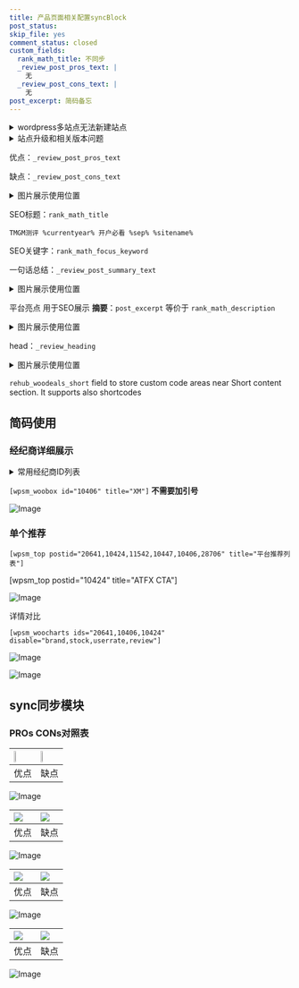 ```yaml
---
title: 产品页面相关配置syncBlock
post_status: 
skip_file: yes
comment_status: closed
custom_fields:
  rank_math_title: 不同步
  _review_post_pros_text: |
    无
  _review_post_cons_text: |
    无
post_excerpt: 简码备忘
---
```

<details><summary>wordpress多站点无法新建站点</summary>

<li>和报错需要清理cookies一样的原因</li>
<li>wp-config.php里面<code>define( 'SUBDOMAIN_INSTALL', false );//子域名安装</code></li>
<li>新建子站点是用<code>define( 'SUBDOMAIN_INSTALL', true);//子域名安装</code> 完成以后，改成<code>false</code></li>
</details>

<details><summary>站点升级和相关版本问题</summary>

<p>wordpress：5.9.9
woocommerce：7.5.1
出现问题的地方：主题选项里面>><strong>Product layout >>compact style</strong></p>
<p>如何出现没有用过的字段 导致无法保存。先导出配置 然后进行修改，后面再次恢复即可。</p>
<p>出现部分字段无法显示时，需要返回默认布局后，对产品进行保存就好了。</p>
<p></p>
</details>

优点：`_review_post_pros_text`

缺点：`_review_post_cons_text`

<details><summary>图片展示使用位置</summary>

<img src="https://prod-files-secure.s3.us-west-2.amazonaws.com/39ed1227-6d7d-4570-be36-9ccd4a2c4241/f51d3d83-55d4-4bdf-9604-f37ec77ab556/Untitled.png?X-Amz-Algorithm=AWS4-HMAC-SHA256&X-Amz-Content-Sha256=UNSIGNED-PAYLOAD&X-Amz-Credential=ASIAZI2LB466T53RFAAU%2F20250921%2Fus-west-2%2Fs3%2Faws4_request&X-Amz-Date=20250921T225517Z&X-Amz-Expires=3600&X-Amz-Security-Token=IQoJb3JpZ2luX2VjEJb%2F%2F%2F%2F%2F%2F%2F%2F%2F%2FwEaCXVzLXdlc3QtMiJGMEQCIFJWBdAcnhlr1KnnB3SG2czPfVC8nGZqgfV4l%2FRVLi7uAiAwsEfQjauFFSahZWJJJRNNcWJqfI7cnNlOM90LGHQ9myr%2FAwgfEAAaDDYzNzQyMzE4MzgwNSIMYtmnX4%2FQb3onvFeCKtwDWYLBLgkRtIaTKvFnWaEXh2HFTJiM4BxAGxGuDFp%2FGJeTt3ZpXIMxSwJJIgo5K3l5VXiT0NijtvNeev6TOLe89LCUmBj1VgweVylD2eE3H3khmIChkOcDVvFPaBGsh1McEKRl8A%2Fnnjkm0S3k8uKj5zF%2Bl7u0z61Hh6BaWKc0iugEJt4gHfDegZjSo9lIFb8WuTeWOpGs6yn%2FLg%2FTfjFVya%2FWvmwukcoUIiakgA8jX5pMLXlfBKYYzmGEpctmo6YB7xBDnbTi2iSFieyDEpkb6fog7wDrsrs%2ByGfO5eXeVM4VGili2dxgnDNvl%2FnRoHGguBX4NnldgdIZ0UQifRvRFDmc5GM82M9KRImRjxGrfQcPSoDfWuhjV7NfHFaja19gVlADvxtb63BBcR1GashCRmkhhpQIQCRnGzEQ9027qgs%2Bu4eoWaTE3NVRXYMTBxWr5C3EV2ZSvlZ8Y%2B3nsk03%2FFQYx6CK%2FZqZR6z38Hv79NleMWa9rFRzzlOKsMZjYpQjbww0a0v6IVyYBwgtBovrYE2KYo%2Fs9c%2B1%2BMG806lYIn9RlfHA3%2BAIoEQ4AuHsBBcXfiWLBC9a%2F6qHK0gaUDMY9MHxnsTjuXl78aFL3Cd2hxnh3Th4aeiljlu8hSQw%2Fd%2FBxgY6pgFl36DWW2gWZ%2B31JUqa7qEi5zjIAObTTdLVYKZSP1FzYso2YR3gNCMiig7UGGNS%2FXxGqLKVE6fRRbgI3IHrIGzML66BAfGN6uaQNVQLyGCYvogiaYMM8n2T6Od%2FUAqjuaZyhdQeq%2BXJal29a9t4H7vWrAI7U5uTPIAShP7wgIfWVGe7KGDXspCnMG0afPdTnCruiSg4kahr9whdc3cIa0reSSKwO42s&X-Amz-Signature=0112c17cbb05f42946630e40484e7e60db440b3da36fd32c1290e3980baf6326&X-Amz-SignedHeaders=host&x-amz-checksum-mode=ENABLED&x-id=GetObject" alt="Image">
</details>

SEO标题：`rank_math_title`

`TMGM测评 %currentyear% 开户必看 %sep% %sitename%`

SEO关键字：`rank_math_focus_keyword`

一句话总结：`_review_post_summary_text`

<details><summary>图片展示使用位置</summary>

<img src="https://prod-files-secure.s3.us-west-2.amazonaws.com/39ed1227-6d7d-4570-be36-9ccd4a2c4241/4b96a922-296c-4f4e-8630-d1c870cbce01/Untitled.png?X-Amz-Algorithm=AWS4-HMAC-SHA256&X-Amz-Content-Sha256=UNSIGNED-PAYLOAD&X-Amz-Credential=ASIAZI2LB4665NJVV3SV%2F20250921%2Fus-west-2%2Fs3%2Faws4_request&X-Amz-Date=20250921T225517Z&X-Amz-Expires=3600&X-Amz-Security-Token=IQoJb3JpZ2luX2VjEJb%2F%2F%2F%2F%2F%2F%2F%2F%2F%2FwEaCXVzLXdlc3QtMiJHMEUCICwz0Gpl59efRno0lUqrEjakmiMKBZs5%2FLOhiMHfQcInAiEAuwRuxwcK9%2B0qz9T8%2B%2FjG%2Fy5QrNimqqzqEpsiWqkKANgq%2FwMIHxAAGgw2Mzc0MjMxODM4MDUiDDdC%2FrlTkcpINkbA4yrcA4NNuJCbs6w7MjVl5df1v%2F%2FscyTiJpJnpWBggeOVW0aLAPe4ay%2FFFjMpYKL9N7VFEOx%2FLAsNXaV64F2%2BwbSuRHwI9iaiw5dw2oCk2ivDKdetqLwhsQS02LR8s0Uy%2BSsoWb1rRZSdK5FB0vQiNcHJbrh2t3kjbMvusKNPf2EUu%2BxUHye4WTmgh5CNkFQAVC3RAttfVx66u4ChJrENpvlkUphiCDmxPPieGc4%2FbMuPTbG0phKtW%2Flxmlh%2Fx20%2Fz3R%2FuYOxb17WU3OgP7BDvRa%2Bg8oofBXj11ImcTKOv1sUKXnucmMojhxC9ty%2BXCSmaqxm030RnqlngCUvWaSS0w1JUGoInsEeKihK7chyWxlQfxEoH4urwOLxaU0JyKVYFZ%2BnHZKaMP5ghnJzS%2FbU3IZsXzncanzZksxTQZa0JPeffbgoKYxzwKQ3Gmz%2B%2Firx1KZTIej1wEDgFLphf2hQlC7GY8NRuHwx%2Br8YfEyMO5EbVHF38vvdNABFHC%2BWsW30gLMyljBiKha2nYG2bpy%2BvWctudsnQL8LQ23veMB2LfG6M%2FJR9b7uh7XArstqn8R2QAYBvb5dvtoWhipa0KXB49HzrsSWsOec8yUobzmoa%2FF5n42OEu6WLr7iWidE9yJsMOffwcYGOqUBhclIwL%2BcQnPCErEbuuINbE6bu0XLuqJ2Rs%2FmHE5n79lZGFGial%2FlNoUqrhW2ZjTocs3KKi%2BooDD9U%2FMjIzAaLpVanOGT5g47doRGP%2Be%2FlUhZlqxOoey3d2wpn496Y%2FMtkETi%2FRNyIoz3WCE%2FpzctxBWkfRqiI%2B5awTEZ3Ai3Ax3WP3u1i0XNzKbkxAxsdbMEKP%2FcFcTLr3ca3861O2IZFHQhi1nP&X-Amz-Signature=20e7a74cc41821ee9777090486e19479dbddca8d3afff8e2813b1819bf0c161c&X-Amz-SignedHeaders=host&x-amz-checksum-mode=ENABLED&x-id=GetObject" alt="Image">
</details>

平台亮点 用于SEO展示 **摘要**：`post_excerpt`  等价于 `rank_math_description`

<details><summary>图片展示使用位置</summary>

<img src="https://prod-files-secure.s3.us-west-2.amazonaws.com/39ed1227-6d7d-4570-be36-9ccd4a2c4241/1ee11f63-b60a-4dfe-a7a7-d58ff23b5d88/Untitled.png?X-Amz-Algorithm=AWS4-HMAC-SHA256&X-Amz-Content-Sha256=UNSIGNED-PAYLOAD&X-Amz-Credential=ASIAZI2LB466276KCEIL%2F20250921%2Fus-west-2%2Fs3%2Faws4_request&X-Amz-Date=20250921T225517Z&X-Amz-Expires=3600&X-Amz-Security-Token=IQoJb3JpZ2luX2VjEJb%2F%2F%2F%2F%2F%2F%2F%2F%2F%2FwEaCXVzLXdlc3QtMiJHMEUCIQDT1kvUQLrsWRq6GSo6K%2Fbz1EkZ5KrR1LUAr7KUKi3btgIgRs0U8L7I7pWze5P%2BMPjq4ZivOzoZyRRzHb7J%2B0JT2Qcq%2FwMIHxAAGgw2Mzc0MjMxODM4MDUiDK4KJcA1Qb4VkxZQYircA1O6%2FJhzbhGZqx%2BnXQGJbsAhu%2FEb1vhwwgR1asAMrAgJKQVYqRnN4qwjZ4KXcazqfu58zFN35Eh%2FDYkjcSdLaOp01quK0fR%2F1EKMJPCA0cWu6ziywSfI2xYDNdV%2FtuT95EsGOmVSpTcPbBjf2SyHVsxI2nklrFo5ZMM8xAxmiUIAl72sJSCC6oJf2jqMGcuOUBE5JI7ga6OeumxXUi3uvkklg3qlO94XfLdeLvTdRdEkyxpExQPtOe4CAPyHnsiLleVl7zvTK0rA%2FGJGsNm2enlSOAXJslh58IaS8qYa5u%2FzvGvw1ghmmRBXhai0aC%2FYnpTrHfgVhNa8LEkGcWASWm%2Fy27Uhoa%2Fe2DOW7ZOMUWZaPCyWFQCqLfGjsgNjsrJT7nsiKXQFoil1YamKfdphBZoutSImFFN7Yq%2F%2FdoDoOHcpvB3%2FL9HloEFl%2BMZlPvGm9Iuy2XV31OYupZA%2BNkX9HZpFWAgPIvBQxeS9dcRX304JIAZkjt%2FsFNF5nqIJoqKc6FbzMBv0z2R%2F3INuOQozMFY2JrRGyd7wV%2BQsBOq3azcZrnLlFySZVJt9IFeBNbkwZWuG323tQAEbrfv8hhw5V41SoWwbdLTvBhueLIiQaFGiE%2BT%2F8zuRVtHl5mO9MNTgwcYGOqUBoF7uhpvrnY7f7LMNOj2rxYRgsNLvd38OeKdTGRQN%2BjlesJbMjdUngQ2xfinn5x7B3HSFdJ68miCd7y6OvJ77%2FHNRUh%2B6bW%2FPz26r4pKfcecQEyyrqW%2BLwQcFWYoOlyEIy8qTX9xAmUJPj4Y17rJ%2FrGErcaC%2BudUYFmzRmhv5TfEMuHHRSrWeKjkGfVR9n243Koeuy%2BSwoDOpQHW4%2BBOTgPV%2B7NAz&X-Amz-Signature=13517255f3b189833f617203dc1e5b9fa665be58fc380eba0c2cbc1a62227bb5&X-Amz-SignedHeaders=host&x-amz-checksum-mode=ENABLED&x-id=GetObject" alt="Image">
<img src="https://prod-files-secure.s3.us-west-2.amazonaws.com/39ed1227-6d7d-4570-be36-9ccd4a2c4241/ad4118b5-78d8-4fbe-801e-3b29b5d99c01/Untitled.png?X-Amz-Algorithm=AWS4-HMAC-SHA256&X-Amz-Content-Sha256=UNSIGNED-PAYLOAD&X-Amz-Credential=ASIAZI2LB466276KCEIL%2F20250921%2Fus-west-2%2Fs3%2Faws4_request&X-Amz-Date=20250921T225517Z&X-Amz-Expires=3600&X-Amz-Security-Token=IQoJb3JpZ2luX2VjEJb%2F%2F%2F%2F%2F%2F%2F%2F%2F%2FwEaCXVzLXdlc3QtMiJHMEUCIQDT1kvUQLrsWRq6GSo6K%2Fbz1EkZ5KrR1LUAr7KUKi3btgIgRs0U8L7I7pWze5P%2BMPjq4ZivOzoZyRRzHb7J%2B0JT2Qcq%2FwMIHxAAGgw2Mzc0MjMxODM4MDUiDK4KJcA1Qb4VkxZQYircA1O6%2FJhzbhGZqx%2BnXQGJbsAhu%2FEb1vhwwgR1asAMrAgJKQVYqRnN4qwjZ4KXcazqfu58zFN35Eh%2FDYkjcSdLaOp01quK0fR%2F1EKMJPCA0cWu6ziywSfI2xYDNdV%2FtuT95EsGOmVSpTcPbBjf2SyHVsxI2nklrFo5ZMM8xAxmiUIAl72sJSCC6oJf2jqMGcuOUBE5JI7ga6OeumxXUi3uvkklg3qlO94XfLdeLvTdRdEkyxpExQPtOe4CAPyHnsiLleVl7zvTK0rA%2FGJGsNm2enlSOAXJslh58IaS8qYa5u%2FzvGvw1ghmmRBXhai0aC%2FYnpTrHfgVhNa8LEkGcWASWm%2Fy27Uhoa%2Fe2DOW7ZOMUWZaPCyWFQCqLfGjsgNjsrJT7nsiKXQFoil1YamKfdphBZoutSImFFN7Yq%2F%2FdoDoOHcpvB3%2FL9HloEFl%2BMZlPvGm9Iuy2XV31OYupZA%2BNkX9HZpFWAgPIvBQxeS9dcRX304JIAZkjt%2FsFNF5nqIJoqKc6FbzMBv0z2R%2F3INuOQozMFY2JrRGyd7wV%2BQsBOq3azcZrnLlFySZVJt9IFeBNbkwZWuG323tQAEbrfv8hhw5V41SoWwbdLTvBhueLIiQaFGiE%2BT%2F8zuRVtHl5mO9MNTgwcYGOqUBoF7uhpvrnY7f7LMNOj2rxYRgsNLvd38OeKdTGRQN%2BjlesJbMjdUngQ2xfinn5x7B3HSFdJ68miCd7y6OvJ77%2FHNRUh%2B6bW%2FPz26r4pKfcecQEyyrqW%2BLwQcFWYoOlyEIy8qTX9xAmUJPj4Y17rJ%2FrGErcaC%2BudUYFmzRmhv5TfEMuHHRSrWeKjkGfVR9n243Koeuy%2BSwoDOpQHW4%2BBOTgPV%2B7NAz&X-Amz-Signature=21546b3e3e92dd8ebe33caf203a9dc77ad06c2a9d83f35d52a339aca94241e4e&X-Amz-SignedHeaders=host&x-amz-checksum-mode=ENABLED&x-id=GetObject" alt="Image">
<img src="https://prod-files-secure.s3.us-west-2.amazonaws.com/39ed1227-6d7d-4570-be36-9ccd4a2c4241/a38cf7c9-a79c-4b64-9e94-13589fe0758b/Untitled.png?X-Amz-Algorithm=AWS4-HMAC-SHA256&X-Amz-Content-Sha256=UNSIGNED-PAYLOAD&X-Amz-Credential=ASIAZI2LB466276KCEIL%2F20250921%2Fus-west-2%2Fs3%2Faws4_request&X-Amz-Date=20250921T225517Z&X-Amz-Expires=3600&X-Amz-Security-Token=IQoJb3JpZ2luX2VjEJb%2F%2F%2F%2F%2F%2F%2F%2F%2F%2FwEaCXVzLXdlc3QtMiJHMEUCIQDT1kvUQLrsWRq6GSo6K%2Fbz1EkZ5KrR1LUAr7KUKi3btgIgRs0U8L7I7pWze5P%2BMPjq4ZivOzoZyRRzHb7J%2B0JT2Qcq%2FwMIHxAAGgw2Mzc0MjMxODM4MDUiDK4KJcA1Qb4VkxZQYircA1O6%2FJhzbhGZqx%2BnXQGJbsAhu%2FEb1vhwwgR1asAMrAgJKQVYqRnN4qwjZ4KXcazqfu58zFN35Eh%2FDYkjcSdLaOp01quK0fR%2F1EKMJPCA0cWu6ziywSfI2xYDNdV%2FtuT95EsGOmVSpTcPbBjf2SyHVsxI2nklrFo5ZMM8xAxmiUIAl72sJSCC6oJf2jqMGcuOUBE5JI7ga6OeumxXUi3uvkklg3qlO94XfLdeLvTdRdEkyxpExQPtOe4CAPyHnsiLleVl7zvTK0rA%2FGJGsNm2enlSOAXJslh58IaS8qYa5u%2FzvGvw1ghmmRBXhai0aC%2FYnpTrHfgVhNa8LEkGcWASWm%2Fy27Uhoa%2Fe2DOW7ZOMUWZaPCyWFQCqLfGjsgNjsrJT7nsiKXQFoil1YamKfdphBZoutSImFFN7Yq%2F%2FdoDoOHcpvB3%2FL9HloEFl%2BMZlPvGm9Iuy2XV31OYupZA%2BNkX9HZpFWAgPIvBQxeS9dcRX304JIAZkjt%2FsFNF5nqIJoqKc6FbzMBv0z2R%2F3INuOQozMFY2JrRGyd7wV%2BQsBOq3azcZrnLlFySZVJt9IFeBNbkwZWuG323tQAEbrfv8hhw5V41SoWwbdLTvBhueLIiQaFGiE%2BT%2F8zuRVtHl5mO9MNTgwcYGOqUBoF7uhpvrnY7f7LMNOj2rxYRgsNLvd38OeKdTGRQN%2BjlesJbMjdUngQ2xfinn5x7B3HSFdJ68miCd7y6OvJ77%2FHNRUh%2B6bW%2FPz26r4pKfcecQEyyrqW%2BLwQcFWYoOlyEIy8qTX9xAmUJPj4Y17rJ%2FrGErcaC%2BudUYFmzRmhv5TfEMuHHRSrWeKjkGfVR9n243Koeuy%2BSwoDOpQHW4%2BBOTgPV%2B7NAz&X-Amz-Signature=7cec77a9c6fe7c757898c3943af055519b0bfff62f72e4c4ea889b9ddec8cdb1&X-Amz-SignedHeaders=host&x-amz-checksum-mode=ENABLED&x-id=GetObject" alt="Image">
<img src="https://prod-files-secure.s3.us-west-2.amazonaws.com/39ed1227-6d7d-4570-be36-9ccd4a2c4241/7da6fc1e-d2ac-42ae-8c75-cb5749aa18f6/Untitled.png?X-Amz-Algorithm=AWS4-HMAC-SHA256&X-Amz-Content-Sha256=UNSIGNED-PAYLOAD&X-Amz-Credential=ASIAZI2LB466276KCEIL%2F20250921%2Fus-west-2%2Fs3%2Faws4_request&X-Amz-Date=20250921T225517Z&X-Amz-Expires=3600&X-Amz-Security-Token=IQoJb3JpZ2luX2VjEJb%2F%2F%2F%2F%2F%2F%2F%2F%2F%2FwEaCXVzLXdlc3QtMiJHMEUCIQDT1kvUQLrsWRq6GSo6K%2Fbz1EkZ5KrR1LUAr7KUKi3btgIgRs0U8L7I7pWze5P%2BMPjq4ZivOzoZyRRzHb7J%2B0JT2Qcq%2FwMIHxAAGgw2Mzc0MjMxODM4MDUiDK4KJcA1Qb4VkxZQYircA1O6%2FJhzbhGZqx%2BnXQGJbsAhu%2FEb1vhwwgR1asAMrAgJKQVYqRnN4qwjZ4KXcazqfu58zFN35Eh%2FDYkjcSdLaOp01quK0fR%2F1EKMJPCA0cWu6ziywSfI2xYDNdV%2FtuT95EsGOmVSpTcPbBjf2SyHVsxI2nklrFo5ZMM8xAxmiUIAl72sJSCC6oJf2jqMGcuOUBE5JI7ga6OeumxXUi3uvkklg3qlO94XfLdeLvTdRdEkyxpExQPtOe4CAPyHnsiLleVl7zvTK0rA%2FGJGsNm2enlSOAXJslh58IaS8qYa5u%2FzvGvw1ghmmRBXhai0aC%2FYnpTrHfgVhNa8LEkGcWASWm%2Fy27Uhoa%2Fe2DOW7ZOMUWZaPCyWFQCqLfGjsgNjsrJT7nsiKXQFoil1YamKfdphBZoutSImFFN7Yq%2F%2FdoDoOHcpvB3%2FL9HloEFl%2BMZlPvGm9Iuy2XV31OYupZA%2BNkX9HZpFWAgPIvBQxeS9dcRX304JIAZkjt%2FsFNF5nqIJoqKc6FbzMBv0z2R%2F3INuOQozMFY2JrRGyd7wV%2BQsBOq3azcZrnLlFySZVJt9IFeBNbkwZWuG323tQAEbrfv8hhw5V41SoWwbdLTvBhueLIiQaFGiE%2BT%2F8zuRVtHl5mO9MNTgwcYGOqUBoF7uhpvrnY7f7LMNOj2rxYRgsNLvd38OeKdTGRQN%2BjlesJbMjdUngQ2xfinn5x7B3HSFdJ68miCd7y6OvJ77%2FHNRUh%2B6bW%2FPz26r4pKfcecQEyyrqW%2BLwQcFWYoOlyEIy8qTX9xAmUJPj4Y17rJ%2FrGErcaC%2BudUYFmzRmhv5TfEMuHHRSrWeKjkGfVR9n243Koeuy%2BSwoDOpQHW4%2BBOTgPV%2B7NAz&X-Amz-Signature=ff2898cade2b535f9651490cf84e705e3b02a4365fad50dd7d6b23389a0c40a6&X-Amz-SignedHeaders=host&x-amz-checksum-mode=ENABLED&x-id=GetObject" alt="Image">
<img src="https://prod-files-secure.s3.us-west-2.amazonaws.com/39ed1227-6d7d-4570-be36-9ccd4a2c4241/7e97f40a-eaee-47f5-b2f9-475f96808fa7/Untitled.png?X-Amz-Algorithm=AWS4-HMAC-SHA256&X-Amz-Content-Sha256=UNSIGNED-PAYLOAD&X-Amz-Credential=ASIAZI2LB466276KCEIL%2F20250921%2Fus-west-2%2Fs3%2Faws4_request&X-Amz-Date=20250921T225517Z&X-Amz-Expires=3600&X-Amz-Security-Token=IQoJb3JpZ2luX2VjEJb%2F%2F%2F%2F%2F%2F%2F%2F%2F%2FwEaCXVzLXdlc3QtMiJHMEUCIQDT1kvUQLrsWRq6GSo6K%2Fbz1EkZ5KrR1LUAr7KUKi3btgIgRs0U8L7I7pWze5P%2BMPjq4ZivOzoZyRRzHb7J%2B0JT2Qcq%2FwMIHxAAGgw2Mzc0MjMxODM4MDUiDK4KJcA1Qb4VkxZQYircA1O6%2FJhzbhGZqx%2BnXQGJbsAhu%2FEb1vhwwgR1asAMrAgJKQVYqRnN4qwjZ4KXcazqfu58zFN35Eh%2FDYkjcSdLaOp01quK0fR%2F1EKMJPCA0cWu6ziywSfI2xYDNdV%2FtuT95EsGOmVSpTcPbBjf2SyHVsxI2nklrFo5ZMM8xAxmiUIAl72sJSCC6oJf2jqMGcuOUBE5JI7ga6OeumxXUi3uvkklg3qlO94XfLdeLvTdRdEkyxpExQPtOe4CAPyHnsiLleVl7zvTK0rA%2FGJGsNm2enlSOAXJslh58IaS8qYa5u%2FzvGvw1ghmmRBXhai0aC%2FYnpTrHfgVhNa8LEkGcWASWm%2Fy27Uhoa%2Fe2DOW7ZOMUWZaPCyWFQCqLfGjsgNjsrJT7nsiKXQFoil1YamKfdphBZoutSImFFN7Yq%2F%2FdoDoOHcpvB3%2FL9HloEFl%2BMZlPvGm9Iuy2XV31OYupZA%2BNkX9HZpFWAgPIvBQxeS9dcRX304JIAZkjt%2FsFNF5nqIJoqKc6FbzMBv0z2R%2F3INuOQozMFY2JrRGyd7wV%2BQsBOq3azcZrnLlFySZVJt9IFeBNbkwZWuG323tQAEbrfv8hhw5V41SoWwbdLTvBhueLIiQaFGiE%2BT%2F8zuRVtHl5mO9MNTgwcYGOqUBoF7uhpvrnY7f7LMNOj2rxYRgsNLvd38OeKdTGRQN%2BjlesJbMjdUngQ2xfinn5x7B3HSFdJ68miCd7y6OvJ77%2FHNRUh%2B6bW%2FPz26r4pKfcecQEyyrqW%2BLwQcFWYoOlyEIy8qTX9xAmUJPj4Y17rJ%2FrGErcaC%2BudUYFmzRmhv5TfEMuHHRSrWeKjkGfVR9n243Koeuy%2BSwoDOpQHW4%2BBOTgPV%2B7NAz&X-Amz-Signature=1ec443998b24059cb11a70cbabec713c9bd1b71f83f5ff19a61553d50e94ed46&X-Amz-SignedHeaders=host&x-amz-checksum-mode=ENABLED&x-id=GetObject" alt="Image">
</details>

head：`_review_heading`

<details><summary>图片展示使用位置</summary>

<img src="https://prod-files-secure.s3.us-west-2.amazonaws.com/39ed1227-6d7d-4570-be36-9ccd4a2c4241/3a4650ad-9887-415c-889a-edd51fa54f27/Untitled.png?X-Amz-Algorithm=AWS4-HMAC-SHA256&X-Amz-Content-Sha256=UNSIGNED-PAYLOAD&X-Amz-Credential=ASIAZI2LB466QS7EWTBE%2F20250921%2Fus-west-2%2Fs3%2Faws4_request&X-Amz-Date=20250921T225518Z&X-Amz-Expires=3600&X-Amz-Security-Token=IQoJb3JpZ2luX2VjEJb%2F%2F%2F%2F%2F%2F%2F%2F%2F%2FwEaCXVzLXdlc3QtMiJIMEYCIQCs5fYeqUz3yMy%2FtE%2B8vxd5DiEQZMb2Gtsdvq7%2BLVaUGQIhAKaiQscjT9MmxQykasrYzzq7LdUwXaCr7MI6Vva0%2BCinKv8DCB8QABoMNjM3NDIzMTgzODA1IgwtUy6yo3%2BG9YWTJHQq3AMcxN5mZO18y0C7iFXr5A882evHjJ92EC1b%2F8ITVr5Ox%2FB6KlGflIpq5kDBYI6VWdNwyFVo2q0PM6bWLQEE%2Bebc7%2Fx1HXCKWMr4Dbg6dgJOl714bINt%2BXEe9uG2Zw4w9ijcIlI%2FkoIQeWSkjRAPbAuFe7wfiaje%2FpNZVVHGZW4tepIML7kbINkniqgcjcJ%2B5s7GtjGtJVFuM%2BDsb6CHYeRDWz3I9Zgg4EUHVMBPVMYfqg9incUY%2F134kiYjfKJjmoO5eQRa0xlZ9UrUp%2BOuEJz%2FpHKid3SbWpBmBIFWGLYKgymfxTteLXRA3gZ8uWqO17AOeXPmSXpEGGxbhkWiLyK7aa8X%2Bbdvj5GwAwxXdh0PggQz7hvSZR78XeEoJ4AZo3SnbcHdKHntTehNHcIVKoKIOZQ1bP3jjoQqCMFUdbHr5fpr%2FyVB7bYqqlslXauSjOp91SZCjdY4F6ZTgfMNkav0JPH2SjB72CiTghY7ztnWIjeYCET%2FQlBwDXgkdjt23ZiBu4b8DUF6PB6%2BzFB6eAjoXqOITLr9xQ8tcZSXMIGKJImNuhtZW5Jaw5g5hnk%2Bzc4BuV6P9pqYTHhM%2FYcaWL%2F5YqmiOBl2qB3r8nf%2FvZsVrkSClAgTdKfLFQHIgjCU4MHGBjqkAXtMNJpCIW8kd3FQG5tIGggSDxWQ2Rpx9fJzxcjQJPvYBbr9LcSjRw1JX%2FIDRma%2B7hyJ4l8XyNA3D8s%2Fb0hn3umWH6B45oFsbhRQzHxsdYIxE1itfQyXw7kypH4qWt5Q%2BLlzTeWBU7WMPxHbiQADeHnG7IAOsWwKjDsymMfIWUyyD6iRiLpRyX0zB6D4f%2F4LngDf%2BEwdHHYC7t7ueTyOoVBcFRfA&X-Amz-Signature=37a3566a0b51e0c5d774341f118830c1466dc0671e4ebd278b307a2c5a544670&X-Amz-SignedHeaders=host&x-amz-checksum-mode=ENABLED&x-id=GetObject" alt="Image">
</details>

`rehub_woodeals_short`	field to store custom code areas near Short content section. It supports also shortcodes



## 简码使用

### 经纪商详细展示

<details><summary>常用经纪商ID列表</summary>

<pre><code class="php">嘉盛 ===> 20641  [wpsm_woobox id="20641" title="嘉盛"]
易信easymarkets ===> 11542  [wpsm_woobox id="11542" title="易信easymarkets"]
ATFX外汇 ===> 10424  [wpsm_woobox id="10424" title="ATFX"]
XM ===> 10406  [wpsm_woobox id="10406" title="XM"]
TMGM ===> 29622  [wpsm_woobox id="29622" title="TMGM"]
HYCM ===> 10447  [wpsm_woobox id="10447" title="HYCM"]
fpmarkets澳福外汇 ===> 20639  [wpsm_woobox id="20639" title="fpmarkets澳福外汇"]</code></pre>
</details>

`[wpsm_woobox id="10406" title="XM"]` **不需要加引号**

![Image](https://prod-files-secure.s3.us-west-2.amazonaws.com/39ed1227-6d7d-4570-be36-9ccd4a2c4241/4f898f9d-0fa7-4e43-acd3-ac6bc7be575a/Untitled.png?X-Amz-Algorithm=AWS4-HMAC-SHA256&X-Amz-Content-Sha256=UNSIGNED-PAYLOAD&X-Amz-Credential=ASIAZI2LB46665NOHN7L%2F20250921%2Fus-west-2%2Fs3%2Faws4_request&X-Amz-Date=20250921T225516Z&X-Amz-Expires=3600&X-Amz-Security-Token=IQoJb3JpZ2luX2VjEJb%2F%2F%2F%2F%2F%2F%2F%2F%2F%2FwEaCXVzLXdlc3QtMiJHMEUCIQCam6L3kxJZ4mY4sbvSGTNGeIab5BM0iJp5SmfuyYhO6QIgM0TvZcinoZ6%2FKtUkV%2FbF1klAZpS2T2ojuokQeP1ERYQq%2FwMIHxAAGgw2Mzc0MjMxODM4MDUiDLd37tXzYtsgEzHZ%2FircA2wOyBG%2BsPZRfsZq6VUlDiFLpRPe52lchQAmSIFPwY3mckpcDPpRS7fn3U08jq%2FX5c5alF1UU8NexjvaekaRZXoW4OUHPPyYHjWi9SJ8QI2pgLK2K3n1mwQ2cbgA7Y0lDGvBcdD%2FC3zJSnthlfRN6EcAUuEExUGSf30fgU0Em9InjDY9m1cn8diAEJVrmyageKof%2BGEQvOxtSBM%2FuvAVhZKH8NmxONGDhf3WAMIECQiijCHhsLSVbz72NzoNjC3qrhbLdkplKAMNj7h6VH%2FZ3SAnL%2FUcNyGL8khBlAxgE4mYB%2BSnMs%2Fg7TGcuFD2AToCQuRSzkan2%2FIo5U2vKBiBeEBDUziCGcE8AtlYNzdKfj1VOEFuv8KdlYPvrbyh36UQ6K1%2FAP54gZiyKC9gt3tWiI%2FeKH2u%2B6wp8S4PgpJSwgoMu3%2FCGAK0agdZTt63zpS5g7VqfDFMtonACdX2j638hbitFu0a9%2BWdJ6N9CzvkvV9wdondshJaYpNjakhbGlc2HEZbrXdoqC4N8714MKKFYheDqckZAytzqgSaq2Q7KoIYBQPWgk5lAXIwwZyUBAZP6FnZ6RrS2bCrWf9expNCDAPSAHwg9WharKmRy7gaViHaH4Aqwlw2q46rwzXlMN3fwcYGOqUBo%2FV01bgtEFvWMZmIPnKFSXWrQzET%2FvnZsTJ85BNprIByEDCP0LFNjhJY03QAhB9MFtjMyj8vMdVj4ufvW97Nwei%2FRmJiJ09rkwkWLvINp57z45auPFleg6sW8AjYpKDroi7uilGFni6cA8t%2FiTTF1lCDgrc%2FpQsK4aUUeHaowyQV%2FOiP4SAEQPHOrWSK0SUfFkaR%2F0e1mh%2BKL3mydmwmkPtOLB6m&X-Amz-Signature=9660098f7517758a61a189f430ef2476e1bef237771cc918ec68713de64ce93a&X-Amz-SignedHeaders=host&x-amz-checksum-mode=ENABLED&x-id=GetObject)

### 单个推荐
`[wpsm_top postid="20641,10424,11542,10447,10406,28706" title="平台推荐列表"]`

[wpsm_top postid="10424" title="ATFX CTA"]

![Image](https://prod-files-secure.s3.us-west-2.amazonaws.com/39ed1227-6d7d-4570-be36-9ccd4a2c4241/5ac620dc-51a8-48b6-b55d-91f47299193c/Untitled.png?X-Amz-Algorithm=AWS4-HMAC-SHA256&X-Amz-Content-Sha256=UNSIGNED-PAYLOAD&X-Amz-Credential=ASIAZI2LB46665NOHN7L%2F20250921%2Fus-west-2%2Fs3%2Faws4_request&X-Amz-Date=20250921T225516Z&X-Amz-Expires=3600&X-Amz-Security-Token=IQoJb3JpZ2luX2VjEJb%2F%2F%2F%2F%2F%2F%2F%2F%2F%2FwEaCXVzLXdlc3QtMiJHMEUCIQCam6L3kxJZ4mY4sbvSGTNGeIab5BM0iJp5SmfuyYhO6QIgM0TvZcinoZ6%2FKtUkV%2FbF1klAZpS2T2ojuokQeP1ERYQq%2FwMIHxAAGgw2Mzc0MjMxODM4MDUiDLd37tXzYtsgEzHZ%2FircA2wOyBG%2BsPZRfsZq6VUlDiFLpRPe52lchQAmSIFPwY3mckpcDPpRS7fn3U08jq%2FX5c5alF1UU8NexjvaekaRZXoW4OUHPPyYHjWi9SJ8QI2pgLK2K3n1mwQ2cbgA7Y0lDGvBcdD%2FC3zJSnthlfRN6EcAUuEExUGSf30fgU0Em9InjDY9m1cn8diAEJVrmyageKof%2BGEQvOxtSBM%2FuvAVhZKH8NmxONGDhf3WAMIECQiijCHhsLSVbz72NzoNjC3qrhbLdkplKAMNj7h6VH%2FZ3SAnL%2FUcNyGL8khBlAxgE4mYB%2BSnMs%2Fg7TGcuFD2AToCQuRSzkan2%2FIo5U2vKBiBeEBDUziCGcE8AtlYNzdKfj1VOEFuv8KdlYPvrbyh36UQ6K1%2FAP54gZiyKC9gt3tWiI%2FeKH2u%2B6wp8S4PgpJSwgoMu3%2FCGAK0agdZTt63zpS5g7VqfDFMtonACdX2j638hbitFu0a9%2BWdJ6N9CzvkvV9wdondshJaYpNjakhbGlc2HEZbrXdoqC4N8714MKKFYheDqckZAytzqgSaq2Q7KoIYBQPWgk5lAXIwwZyUBAZP6FnZ6RrS2bCrWf9expNCDAPSAHwg9WharKmRy7gaViHaH4Aqwlw2q46rwzXlMN3fwcYGOqUBo%2FV01bgtEFvWMZmIPnKFSXWrQzET%2FvnZsTJ85BNprIByEDCP0LFNjhJY03QAhB9MFtjMyj8vMdVj4ufvW97Nwei%2FRmJiJ09rkwkWLvINp57z45auPFleg6sW8AjYpKDroi7uilGFni6cA8t%2FiTTF1lCDgrc%2FpQsK4aUUeHaowyQV%2FOiP4SAEQPHOrWSK0SUfFkaR%2F0e1mh%2BKL3mydmwmkPtOLB6m&X-Amz-Signature=e0e62c3eebd88c190013e1191004ece93e84e630755cffc513bd4ee27fe99638&X-Amz-SignedHeaders=host&x-amz-checksum-mode=ENABLED&x-id=GetObject)

详情对比

`[wpsm_woocharts ids="20641,10406,10424" disable="brand,stock,userrate,review"]`

![Image](https://prod-files-secure.s3.us-west-2.amazonaws.com/39ed1227-6d7d-4570-be36-9ccd4a2c4241/bf3ba45f-b9f3-4295-8aef-b4a495fd25f4/Untitled.png?X-Amz-Algorithm=AWS4-HMAC-SHA256&X-Amz-Content-Sha256=UNSIGNED-PAYLOAD&X-Amz-Credential=ASIAZI2LB46665NOHN7L%2F20250921%2Fus-west-2%2Fs3%2Faws4_request&X-Amz-Date=20250921T225516Z&X-Amz-Expires=3600&X-Amz-Security-Token=IQoJb3JpZ2luX2VjEJb%2F%2F%2F%2F%2F%2F%2F%2F%2F%2FwEaCXVzLXdlc3QtMiJHMEUCIQCam6L3kxJZ4mY4sbvSGTNGeIab5BM0iJp5SmfuyYhO6QIgM0TvZcinoZ6%2FKtUkV%2FbF1klAZpS2T2ojuokQeP1ERYQq%2FwMIHxAAGgw2Mzc0MjMxODM4MDUiDLd37tXzYtsgEzHZ%2FircA2wOyBG%2BsPZRfsZq6VUlDiFLpRPe52lchQAmSIFPwY3mckpcDPpRS7fn3U08jq%2FX5c5alF1UU8NexjvaekaRZXoW4OUHPPyYHjWi9SJ8QI2pgLK2K3n1mwQ2cbgA7Y0lDGvBcdD%2FC3zJSnthlfRN6EcAUuEExUGSf30fgU0Em9InjDY9m1cn8diAEJVrmyageKof%2BGEQvOxtSBM%2FuvAVhZKH8NmxONGDhf3WAMIECQiijCHhsLSVbz72NzoNjC3qrhbLdkplKAMNj7h6VH%2FZ3SAnL%2FUcNyGL8khBlAxgE4mYB%2BSnMs%2Fg7TGcuFD2AToCQuRSzkan2%2FIo5U2vKBiBeEBDUziCGcE8AtlYNzdKfj1VOEFuv8KdlYPvrbyh36UQ6K1%2FAP54gZiyKC9gt3tWiI%2FeKH2u%2B6wp8S4PgpJSwgoMu3%2FCGAK0agdZTt63zpS5g7VqfDFMtonACdX2j638hbitFu0a9%2BWdJ6N9CzvkvV9wdondshJaYpNjakhbGlc2HEZbrXdoqC4N8714MKKFYheDqckZAytzqgSaq2Q7KoIYBQPWgk5lAXIwwZyUBAZP6FnZ6RrS2bCrWf9expNCDAPSAHwg9WharKmRy7gaViHaH4Aqwlw2q46rwzXlMN3fwcYGOqUBo%2FV01bgtEFvWMZmIPnKFSXWrQzET%2FvnZsTJ85BNprIByEDCP0LFNjhJY03QAhB9MFtjMyj8vMdVj4ufvW97Nwei%2FRmJiJ09rkwkWLvINp57z45auPFleg6sW8AjYpKDroi7uilGFni6cA8t%2FiTTF1lCDgrc%2FpQsK4aUUeHaowyQV%2FOiP4SAEQPHOrWSK0SUfFkaR%2F0e1mh%2BKL3mydmwmkPtOLB6m&X-Amz-Signature=19cd0571686a0082b4513d5da0408fc4c8c1858e31e0e025f88802da577ca2b6&X-Amz-SignedHeaders=host&x-amz-checksum-mode=ENABLED&x-id=GetObject)

![Image](https://prod-files-secure.s3.us-west-2.amazonaws.com/39ed1227-6d7d-4570-be36-9ccd4a2c4241/30bc56ef-f383-4b48-9768-2ebc9e436ec0/Untitled.png?X-Amz-Algorithm=AWS4-HMAC-SHA256&X-Amz-Content-Sha256=UNSIGNED-PAYLOAD&X-Amz-Credential=ASIAZI2LB46665NOHN7L%2F20250921%2Fus-west-2%2Fs3%2Faws4_request&X-Amz-Date=20250921T225516Z&X-Amz-Expires=3600&X-Amz-Security-Token=IQoJb3JpZ2luX2VjEJb%2F%2F%2F%2F%2F%2F%2F%2F%2F%2FwEaCXVzLXdlc3QtMiJHMEUCIQCam6L3kxJZ4mY4sbvSGTNGeIab5BM0iJp5SmfuyYhO6QIgM0TvZcinoZ6%2FKtUkV%2FbF1klAZpS2T2ojuokQeP1ERYQq%2FwMIHxAAGgw2Mzc0MjMxODM4MDUiDLd37tXzYtsgEzHZ%2FircA2wOyBG%2BsPZRfsZq6VUlDiFLpRPe52lchQAmSIFPwY3mckpcDPpRS7fn3U08jq%2FX5c5alF1UU8NexjvaekaRZXoW4OUHPPyYHjWi9SJ8QI2pgLK2K3n1mwQ2cbgA7Y0lDGvBcdD%2FC3zJSnthlfRN6EcAUuEExUGSf30fgU0Em9InjDY9m1cn8diAEJVrmyageKof%2BGEQvOxtSBM%2FuvAVhZKH8NmxONGDhf3WAMIECQiijCHhsLSVbz72NzoNjC3qrhbLdkplKAMNj7h6VH%2FZ3SAnL%2FUcNyGL8khBlAxgE4mYB%2BSnMs%2Fg7TGcuFD2AToCQuRSzkan2%2FIo5U2vKBiBeEBDUziCGcE8AtlYNzdKfj1VOEFuv8KdlYPvrbyh36UQ6K1%2FAP54gZiyKC9gt3tWiI%2FeKH2u%2B6wp8S4PgpJSwgoMu3%2FCGAK0agdZTt63zpS5g7VqfDFMtonACdX2j638hbitFu0a9%2BWdJ6N9CzvkvV9wdondshJaYpNjakhbGlc2HEZbrXdoqC4N8714MKKFYheDqckZAytzqgSaq2Q7KoIYBQPWgk5lAXIwwZyUBAZP6FnZ6RrS2bCrWf9expNCDAPSAHwg9WharKmRy7gaViHaH4Aqwlw2q46rwzXlMN3fwcYGOqUBo%2FV01bgtEFvWMZmIPnKFSXWrQzET%2FvnZsTJ85BNprIByEDCP0LFNjhJY03QAhB9MFtjMyj8vMdVj4ufvW97Nwei%2FRmJiJ09rkwkWLvINp57z45auPFleg6sW8AjYpKDroi7uilGFni6cA8t%2FiTTF1lCDgrc%2FpQsK4aUUeHaowyQV%2FOiP4SAEQPHOrWSK0SUfFkaR%2F0e1mh%2BKL3mydmwmkPtOLB6m&X-Amz-Signature=e0435839c471c6781ec970da77a0423c46e673ddc5f7a65d159c832a4a9a882b&X-Amz-SignedHeaders=host&x-amz-checksum-mode=ENABLED&x-id=GetObject)

## sync同步模块

### PROs CONs对照表

| <img src="https://cdn.ifttt.fun/gh/jarlin8/OSS@main/icons/customize/pros.svg" height="auto" width="37.3%"> | <img src="https://cdn.ifttt.fun/gh/jarlin8/OSS@main/icons/customize/cons.svg" height="auto" width="28.8%"> |
| :--- | :--- |
| 优点 | 缺点 |

![Image](https://prod-files-secure.s3.us-west-2.amazonaws.com/39ed1227-6d7d-4570-be36-9ccd4a2c4241/8742b755-dfb5-4004-9a5f-d6e561664bd8/Untitled.png?X-Amz-Algorithm=AWS4-HMAC-SHA256&X-Amz-Content-Sha256=UNSIGNED-PAYLOAD&X-Amz-Credential=ASIAZI2LB46665NOHN7L%2F20250921%2Fus-west-2%2Fs3%2Faws4_request&X-Amz-Date=20250921T225516Z&X-Amz-Expires=3600&X-Amz-Security-Token=IQoJb3JpZ2luX2VjEJb%2F%2F%2F%2F%2F%2F%2F%2F%2F%2FwEaCXVzLXdlc3QtMiJHMEUCIQCam6L3kxJZ4mY4sbvSGTNGeIab5BM0iJp5SmfuyYhO6QIgM0TvZcinoZ6%2FKtUkV%2FbF1klAZpS2T2ojuokQeP1ERYQq%2FwMIHxAAGgw2Mzc0MjMxODM4MDUiDLd37tXzYtsgEzHZ%2FircA2wOyBG%2BsPZRfsZq6VUlDiFLpRPe52lchQAmSIFPwY3mckpcDPpRS7fn3U08jq%2FX5c5alF1UU8NexjvaekaRZXoW4OUHPPyYHjWi9SJ8QI2pgLK2K3n1mwQ2cbgA7Y0lDGvBcdD%2FC3zJSnthlfRN6EcAUuEExUGSf30fgU0Em9InjDY9m1cn8diAEJVrmyageKof%2BGEQvOxtSBM%2FuvAVhZKH8NmxONGDhf3WAMIECQiijCHhsLSVbz72NzoNjC3qrhbLdkplKAMNj7h6VH%2FZ3SAnL%2FUcNyGL8khBlAxgE4mYB%2BSnMs%2Fg7TGcuFD2AToCQuRSzkan2%2FIo5U2vKBiBeEBDUziCGcE8AtlYNzdKfj1VOEFuv8KdlYPvrbyh36UQ6K1%2FAP54gZiyKC9gt3tWiI%2FeKH2u%2B6wp8S4PgpJSwgoMu3%2FCGAK0agdZTt63zpS5g7VqfDFMtonACdX2j638hbitFu0a9%2BWdJ6N9CzvkvV9wdondshJaYpNjakhbGlc2HEZbrXdoqC4N8714MKKFYheDqckZAytzqgSaq2Q7KoIYBQPWgk5lAXIwwZyUBAZP6FnZ6RrS2bCrWf9expNCDAPSAHwg9WharKmRy7gaViHaH4Aqwlw2q46rwzXlMN3fwcYGOqUBo%2FV01bgtEFvWMZmIPnKFSXWrQzET%2FvnZsTJ85BNprIByEDCP0LFNjhJY03QAhB9MFtjMyj8vMdVj4ufvW97Nwei%2FRmJiJ09rkwkWLvINp57z45auPFleg6sW8AjYpKDroi7uilGFni6cA8t%2FiTTF1lCDgrc%2FpQsK4aUUeHaowyQV%2FOiP4SAEQPHOrWSK0SUfFkaR%2F0e1mh%2BKL3mydmwmkPtOLB6m&X-Amz-Signature=890836261337a14714784b1ebcf72ef758e5205afc65130e4a9d6dac0a0f994d&X-Amz-SignedHeaders=host&x-amz-checksum-mode=ENABLED&x-id=GetObject)

| <img src="https://cdn.ifttt.fun/gh/jarlin8/OSS@main/icons/customize/pros1.svg" height="auto"> | <img src="https://cdn.ifttt.fun/gh/jarlin8/OSS@main/icons/customize/cons1.svg" height="auto"> |
| :--- | :--- |
| 优点 | 缺点 |

![Image](https://prod-files-secure.s3.us-west-2.amazonaws.com/39ed1227-6d7d-4570-be36-9ccd4a2c4241/806358f8-c9c4-4e17-bb35-c6c76a5397a5/Untitled.png?X-Amz-Algorithm=AWS4-HMAC-SHA256&X-Amz-Content-Sha256=UNSIGNED-PAYLOAD&X-Amz-Credential=ASIAZI2LB46665NOHN7L%2F20250921%2Fus-west-2%2Fs3%2Faws4_request&X-Amz-Date=20250921T225516Z&X-Amz-Expires=3600&X-Amz-Security-Token=IQoJb3JpZ2luX2VjEJb%2F%2F%2F%2F%2F%2F%2F%2F%2F%2FwEaCXVzLXdlc3QtMiJHMEUCIQCam6L3kxJZ4mY4sbvSGTNGeIab5BM0iJp5SmfuyYhO6QIgM0TvZcinoZ6%2FKtUkV%2FbF1klAZpS2T2ojuokQeP1ERYQq%2FwMIHxAAGgw2Mzc0MjMxODM4MDUiDLd37tXzYtsgEzHZ%2FircA2wOyBG%2BsPZRfsZq6VUlDiFLpRPe52lchQAmSIFPwY3mckpcDPpRS7fn3U08jq%2FX5c5alF1UU8NexjvaekaRZXoW4OUHPPyYHjWi9SJ8QI2pgLK2K3n1mwQ2cbgA7Y0lDGvBcdD%2FC3zJSnthlfRN6EcAUuEExUGSf30fgU0Em9InjDY9m1cn8diAEJVrmyageKof%2BGEQvOxtSBM%2FuvAVhZKH8NmxONGDhf3WAMIECQiijCHhsLSVbz72NzoNjC3qrhbLdkplKAMNj7h6VH%2FZ3SAnL%2FUcNyGL8khBlAxgE4mYB%2BSnMs%2Fg7TGcuFD2AToCQuRSzkan2%2FIo5U2vKBiBeEBDUziCGcE8AtlYNzdKfj1VOEFuv8KdlYPvrbyh36UQ6K1%2FAP54gZiyKC9gt3tWiI%2FeKH2u%2B6wp8S4PgpJSwgoMu3%2FCGAK0agdZTt63zpS5g7VqfDFMtonACdX2j638hbitFu0a9%2BWdJ6N9CzvkvV9wdondshJaYpNjakhbGlc2HEZbrXdoqC4N8714MKKFYheDqckZAytzqgSaq2Q7KoIYBQPWgk5lAXIwwZyUBAZP6FnZ6RrS2bCrWf9expNCDAPSAHwg9WharKmRy7gaViHaH4Aqwlw2q46rwzXlMN3fwcYGOqUBo%2FV01bgtEFvWMZmIPnKFSXWrQzET%2FvnZsTJ85BNprIByEDCP0LFNjhJY03QAhB9MFtjMyj8vMdVj4ufvW97Nwei%2FRmJiJ09rkwkWLvINp57z45auPFleg6sW8AjYpKDroi7uilGFni6cA8t%2FiTTF1lCDgrc%2FpQsK4aUUeHaowyQV%2FOiP4SAEQPHOrWSK0SUfFkaR%2F0e1mh%2BKL3mydmwmkPtOLB6m&X-Amz-Signature=7c5b03b63041d3e059e3cd56ad4f41ab54a5bccddf82c9bd51279dff830e7c8d&X-Amz-SignedHeaders=host&x-amz-checksum-mode=ENABLED&x-id=GetObject)

| <img src="https://cdn.ifttt.fun/gh/jarlin8/OSS@main/icons/customize/pros2.svg" height="auto"> | <img src="https://cdn.ifttt.fun/gh/jarlin8/OSS@main/icons/customize/cons2.svg" height="auto"> |
| :--- | :--- |
| 优点 | 缺点 |

![Image](https://prod-files-secure.s3.us-west-2.amazonaws.com/39ed1227-6d7d-4570-be36-9ccd4a2c4241/a9245ec9-70dd-4005-b534-0d54315fc5f3/Untitled.png?X-Amz-Algorithm=AWS4-HMAC-SHA256&X-Amz-Content-Sha256=UNSIGNED-PAYLOAD&X-Amz-Credential=ASIAZI2LB46665NOHN7L%2F20250921%2Fus-west-2%2Fs3%2Faws4_request&X-Amz-Date=20250921T225516Z&X-Amz-Expires=3600&X-Amz-Security-Token=IQoJb3JpZ2luX2VjEJb%2F%2F%2F%2F%2F%2F%2F%2F%2F%2FwEaCXVzLXdlc3QtMiJHMEUCIQCam6L3kxJZ4mY4sbvSGTNGeIab5BM0iJp5SmfuyYhO6QIgM0TvZcinoZ6%2FKtUkV%2FbF1klAZpS2T2ojuokQeP1ERYQq%2FwMIHxAAGgw2Mzc0MjMxODM4MDUiDLd37tXzYtsgEzHZ%2FircA2wOyBG%2BsPZRfsZq6VUlDiFLpRPe52lchQAmSIFPwY3mckpcDPpRS7fn3U08jq%2FX5c5alF1UU8NexjvaekaRZXoW4OUHPPyYHjWi9SJ8QI2pgLK2K3n1mwQ2cbgA7Y0lDGvBcdD%2FC3zJSnthlfRN6EcAUuEExUGSf30fgU0Em9InjDY9m1cn8diAEJVrmyageKof%2BGEQvOxtSBM%2FuvAVhZKH8NmxONGDhf3WAMIECQiijCHhsLSVbz72NzoNjC3qrhbLdkplKAMNj7h6VH%2FZ3SAnL%2FUcNyGL8khBlAxgE4mYB%2BSnMs%2Fg7TGcuFD2AToCQuRSzkan2%2FIo5U2vKBiBeEBDUziCGcE8AtlYNzdKfj1VOEFuv8KdlYPvrbyh36UQ6K1%2FAP54gZiyKC9gt3tWiI%2FeKH2u%2B6wp8S4PgpJSwgoMu3%2FCGAK0agdZTt63zpS5g7VqfDFMtonACdX2j638hbitFu0a9%2BWdJ6N9CzvkvV9wdondshJaYpNjakhbGlc2HEZbrXdoqC4N8714MKKFYheDqckZAytzqgSaq2Q7KoIYBQPWgk5lAXIwwZyUBAZP6FnZ6RrS2bCrWf9expNCDAPSAHwg9WharKmRy7gaViHaH4Aqwlw2q46rwzXlMN3fwcYGOqUBo%2FV01bgtEFvWMZmIPnKFSXWrQzET%2FvnZsTJ85BNprIByEDCP0LFNjhJY03QAhB9MFtjMyj8vMdVj4ufvW97Nwei%2FRmJiJ09rkwkWLvINp57z45auPFleg6sW8AjYpKDroi7uilGFni6cA8t%2FiTTF1lCDgrc%2FpQsK4aUUeHaowyQV%2FOiP4SAEQPHOrWSK0SUfFkaR%2F0e1mh%2BKL3mydmwmkPtOLB6m&X-Amz-Signature=bdfc0ef8f2830e264cae305d0f16f88f754f4c2ccd9b8e6f9b5816ac188abbf5&X-Amz-SignedHeaders=host&x-amz-checksum-mode=ENABLED&x-id=GetObject)

| <img src="https://cdn.ifttt.fun/gh/jarlin8/OSS@main/icons/customize/pros3.svg" height="auto"> | <img src="https://cdn.ifttt.fun/gh/jarlin8/OSS@main/icons/customize/cons3.svg" height="auto"> |
| :--- | :--- |
| 优点 | 缺点 |

![Image](https://prod-files-secure.s3.us-west-2.amazonaws.com/39ed1227-6d7d-4570-be36-9ccd4a2c4241/e1e580a2-2e5c-4780-9ff4-19c318fc2284/Untitled.png?X-Amz-Algorithm=AWS4-HMAC-SHA256&X-Amz-Content-Sha256=UNSIGNED-PAYLOAD&X-Amz-Credential=ASIAZI2LB46665NOHN7L%2F20250921%2Fus-west-2%2Fs3%2Faws4_request&X-Amz-Date=20250921T225516Z&X-Amz-Expires=3600&X-Amz-Security-Token=IQoJb3JpZ2luX2VjEJb%2F%2F%2F%2F%2F%2F%2F%2F%2F%2FwEaCXVzLXdlc3QtMiJHMEUCIQCam6L3kxJZ4mY4sbvSGTNGeIab5BM0iJp5SmfuyYhO6QIgM0TvZcinoZ6%2FKtUkV%2FbF1klAZpS2T2ojuokQeP1ERYQq%2FwMIHxAAGgw2Mzc0MjMxODM4MDUiDLd37tXzYtsgEzHZ%2FircA2wOyBG%2BsPZRfsZq6VUlDiFLpRPe52lchQAmSIFPwY3mckpcDPpRS7fn3U08jq%2FX5c5alF1UU8NexjvaekaRZXoW4OUHPPyYHjWi9SJ8QI2pgLK2K3n1mwQ2cbgA7Y0lDGvBcdD%2FC3zJSnthlfRN6EcAUuEExUGSf30fgU0Em9InjDY9m1cn8diAEJVrmyageKof%2BGEQvOxtSBM%2FuvAVhZKH8NmxONGDhf3WAMIECQiijCHhsLSVbz72NzoNjC3qrhbLdkplKAMNj7h6VH%2FZ3SAnL%2FUcNyGL8khBlAxgE4mYB%2BSnMs%2Fg7TGcuFD2AToCQuRSzkan2%2FIo5U2vKBiBeEBDUziCGcE8AtlYNzdKfj1VOEFuv8KdlYPvrbyh36UQ6K1%2FAP54gZiyKC9gt3tWiI%2FeKH2u%2B6wp8S4PgpJSwgoMu3%2FCGAK0agdZTt63zpS5g7VqfDFMtonACdX2j638hbitFu0a9%2BWdJ6N9CzvkvV9wdondshJaYpNjakhbGlc2HEZbrXdoqC4N8714MKKFYheDqckZAytzqgSaq2Q7KoIYBQPWgk5lAXIwwZyUBAZP6FnZ6RrS2bCrWf9expNCDAPSAHwg9WharKmRy7gaViHaH4Aqwlw2q46rwzXlMN3fwcYGOqUBo%2FV01bgtEFvWMZmIPnKFSXWrQzET%2FvnZsTJ85BNprIByEDCP0LFNjhJY03QAhB9MFtjMyj8vMdVj4ufvW97Nwei%2FRmJiJ09rkwkWLvINp57z45auPFleg6sW8AjYpKDroi7uilGFni6cA8t%2FiTTF1lCDgrc%2FpQsK4aUUeHaowyQV%2FOiP4SAEQPHOrWSK0SUfFkaR%2F0e1mh%2BKL3mydmwmkPtOLB6m&X-Amz-Signature=ea8243c65fb50d02aed0d7894e67fd6af8530a65a27e61eed598f3cacf690c50&X-Amz-SignedHeaders=host&x-amz-checksum-mode=ENABLED&x-id=GetObject)